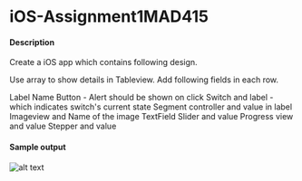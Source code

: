 # iOS-Assignment1MAD415
#### Description
Create a iOS app which contains following design.

Use array to show details in Tableview. Add following fields in each row.

Label Name
Button - Alert should be shown on click 
Switch and label - which indicates switch's current state
Segment controller and value in label
Imageview and Name of the image
TextField
Slider and value
Progress view and value
Stepper and value


#### Sample output
![alt text]()
